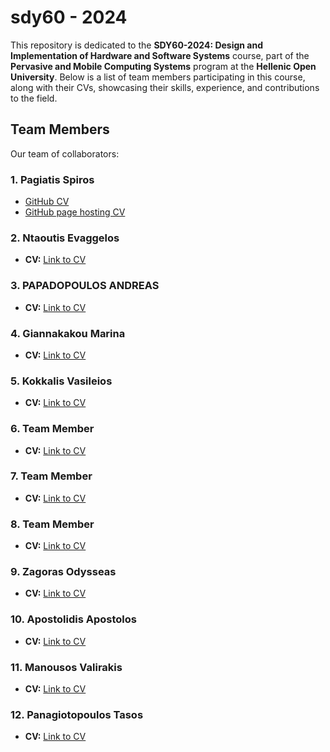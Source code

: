 # sdy60 - 2024

This repository is dedicated to the **SDY60-2024: Design and Implementation of Hardware and Software Systems** course, part of the **Pervasive and Mobile Computing Systems** program at the **Hellenic Open University**. Below is a list of team members participating in this course, along with their CVs, showcasing their skills, experience, and contributions to the field.

## Team Members

Our team of collaborators:

### 1. **Pagiatis Spiros**
- [GitHub CV](https://github.com/Pagiatis-Spiros)
- [GitHub page hosting CV](https://Pagiatis-Spiros.github.io)
  
### 2. **Ntaoutis Evaggelos**
- **CV:** [Link to CV](https://vagnta.github.io/Biografiko/)

### 3. **PAPADOPOULOS ANDREAS**
- **CV:** [Link to CV](https://github.com/PapadoAndreas/PapadopoulosAndreas.github.io/blob/main/README.md)

### 4. **Giannakakou Marina**
- **CV:** [Link to CV](https://github.com/Marigian/marigian.github.io)

### 5. **Kokkalis Vasileios**
- **CV:** [Link to CV](https://github.com/VasilisKokkalis/VasilisKokkalis-CV.github.io/blob/main/README.md)

### 6. **Team Member**
- **CV:** [Link to CV](https://putLinkHere)

### 7. **Team Member**
- **CV:** [Link to CV](https://putLinkHere)

### 8. **Team Member**
- **CV:** [Link to CV](https://putLinkHere)

### 9. **Zagoras Odysseas**
- **CV:** [Link to CV](https://ozagoras.github.io/odysseas_zagoras_cv)

### 10. **Apostolidis Apostolos**
- **CV:** [Link to CV](https://github.com/apapost/biography)

### 11. **Manousos Valirakis**
- **CV:** [Link to CV](https://github.com/ManousosV/cv-ManousosV/blob/main/README.md)

### 12. **Panagiotopoulos Tasos**
- **CV:** [Link to CV](https://tpanagioto.github.io/tpanagioto-bio.md)

